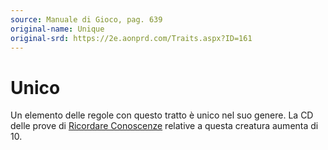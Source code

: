 ```yaml
---
source: Manuale di Gioco, pag. 639
original-name: Unique
original-srd: https://2e.aonprd.com/Traits.aspx?ID=161
---
```


# Unico

Un elemento delle regole con questo tratto è unico nel suo genere. La CD delle
prove di [Ricordare Conoscenze](/azioni/ricordare-conoscenze) relative a questa
creatura aumenta di 10.
